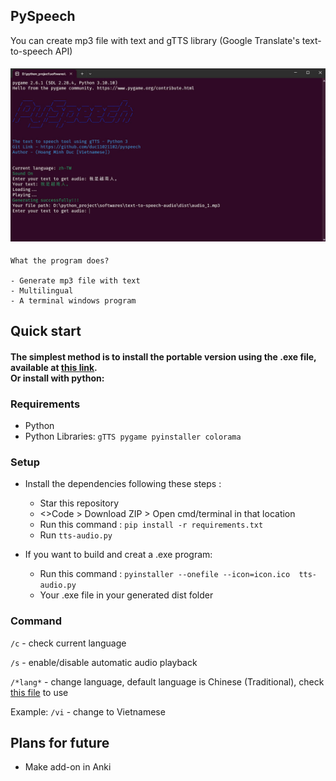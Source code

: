 ## PySpeech
You can create mp3 file with text and gTTS library (Google Translate's text-to-speech API)

<h4><p align="center"><img src="design.jpg" width="800"/></p></h4>

```
What the program does? 

- Generate mp3 file with text
- Multilingual
- A terminal windows program
``` 

## Quick start 

<h4>The simplest method is to install the portable version using the .exe file, available at <a href="https://github.com/duc11021102/pyspeech/releases/download/v1.0/tts-audio.exe">this link</a>.
<br>
Or install with <b>python</b>:

### Requirements

* Python
* Python Libraries: `gTTS pygame pyinstaller colorama`

### Setup 

- Install the dependencies following these steps : 

  - Star this repository
  - <>Code > Download ZIP > Open cmd/terminal in that location
  - Run this command : `pip install -r requirements.txt`
  - Run `tts-audio.py`


- If you want to build and creat a .exe program:

  - Run this command : `pyinstaller --onefile --icon=icon.ico  tts-audio.py`
  - Your .exe file in your generated dist folder


### Command 
```/c``` - check current language

```/s``` - enable/disable automatic audio playback

```/*lang*``` - change language, default language is Chinese (Traditional), check <a href="https://github.com/duc11021102/pyspeech/blob/main/langs.py" >this file<a/> to use

Example: ```/vi``` - change to Vietnamese

##  Plans for future
<ul>
  <li>Make add-on in Anki</li>
</ul>
